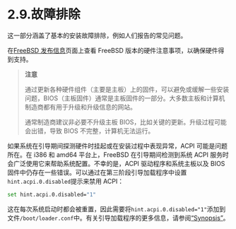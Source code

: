 # 2.9.故障排除

这一部分涵盖了基本的安装故障排除，例如人们报告的常见问题。

在[FreeBSD 发布信息](https://www.freebsd.org/releases/)页面上查看 FreeBSD 版本的硬件注意事项，以确保硬件得到支持。

>**注意**
>
>通过更新各种硬件组件（主要是主板）上的固件，可以避免或缓解一些安装问题，BIOS（主板固件）通常是主板固件的一部分。大多数主板和计算机制造商都有用于升级和升级信息的网站。
>
>通常制造商建议非必要不升级主板 BIOS，比如关键的更新。升级过程可能会出错，导致 BIOS 不完整，计算机无法运行。 

如果系统在引导期间探测硬件时挂起或在安装过程中表现异常，ACPI 可能是问题所在。在 i386 和 amd64 平台上，FreeBSD 在引导期间检测到系统 ACPI 服务时会广泛使用它来帮助系统配置。不幸的是，ACPI 驱动程序和系统主板以及 BIOS 固件中仍存在一些错误。可以通过在第三阶段引导加载程序中设置`hint.acpi.0.disabled`提示来禁用 ACPI：

```sh
set hint.acpi.0.disabled="1"
```

这在每次系统启动时都会被重置，因此需要将`hint.acpi.0.disabled="1"`添加到文件`/boot/loader.conf`中。有关引导加载程序的更多信息，请参阅[“Synopsis”](https://docs.freebsd.org/en/books/handbook/book/#boot-synopsis)。
